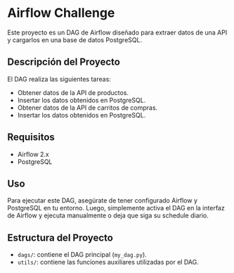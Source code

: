 # Airflow Challenge

Este proyecto es un DAG de Airflow diseñado para extraer datos de una API y cargarlos en una base de datos PostgreSQL.

## Descripción del Proyecto

El DAG realiza las siguientes tareas:
- Obtener datos de la API de productos.
- Insertar los datos obtenidos en PostgreSQL.
- Obtener datos de la API de carritos de compras.
- Insertar los datos obtenidos en PostgreSQL.

## Requisitos

- Airflow 2.x
- PostgreSQL

## Uso

Para ejecutar este DAG, asegúrate de tener configurado Airflow y PostgreSQL en tu entorno. Luego, simplemente activa el DAG en la interfaz de Airflow y ejecuta manualmente o deja que siga su schedule diario.

## Estructura del Proyecto

- `dags/`: contiene el DAG principal (`my_dag.py`).
- `utils/`: contiene las funciones auxiliares utilizadas por el DAG.
